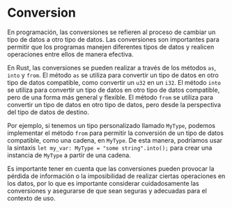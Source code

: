 # Conversion

En programación, las conversiones se refieren al proceso de cambiar un tipo de datos a otro tipo de datos. Las conversiones son importantes para permitir que los programas manejen diferentes tipos de datos y realicen operaciones entre ellos de manera efectiva.

En Rust, las conversiones se pueden realizar a través de los métodos `as`, `into` y `from`. El método `as` se utiliza para convertir un tipo de datos en otro tipo de datos compatible, como convertir un `u32` en un `i32`. El método `into` se utiliza para convertir un tipo de datos en otro tipo de datos compatible, pero de una forma más general y flexible. El método `from` se utiliza para convertir un tipo de datos en otro tipo de datos, pero desde la perspectiva del tipo de datos de destino.

Por ejemplo, si tenemos un tipo personalizado llamado `MyType`, podemos implementar el método `from` para permitir la conversión de un tipo de datos compatible, como una cadena, en `MyType`. De esta manera, podríamos usar la sintaxis `let my_var: MyType = "some string".into();` para crear una instancia de `MyType` a partir de una cadena.

Es importante tener en cuenta que las conversiones pueden provocar la pérdida de información o la imposibilidad de realizar ciertas operaciones en los datos, por lo que es importante considerar cuidadosamente las conversiones y asegurarse de que sean seguras y adecuadas para el contexto de uso.
